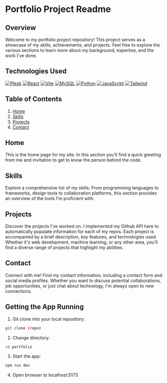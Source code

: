 # Portfolio Project Readme

## Overview

Welcome to my portfolio project repository! This project serves as a showcase of my skills, achievements, and projects. Feel free to explore the various sections to learn more about my background, expertise, and the work I've done.

## Technologies Used

[![Plesk](https://img.shields.io/badge/plesk-%230db7ed.svg?style=for-the-badge&logo=plesk&logoColor=white)](https://www.plesk.com/)
[![React](https://img.shields.io/badge/react-%2320232a.svg?style=for-the-badge&logo=react&logoColor=%2361DAFB)](https://reactjs.org/)
[![Vite](https://img.shields.io/badge/vite-%23007ACC.svg?style=for-the-badge&logo=vite&logoColor=white)](https://vitejs.dev/)
[![MySQL](https://img.shields.io/badge/mysql-%234479A1.svg?style=for-the-badge&logo=mysql&logoColor=white)](https://www.mysql.com/)
[![Python](https://img.shields.io/badge/python-3670A0?style=for-the-badge&logo=python&logoColor=ffdd54)](https://www.python.org/)
[![JavaScript](https://img.shields.io/badge/javascript-%23323330.svg?style=for-the-badge&logo=javascript&logoColor=%23F7DF1E)](https://www.javascript.com/)
[![Tailwind](https://img.shields.io/badge/tailwind-%2338B2AC.svg?style=for-the-badge&logo=tailwind-css&logoColor=white)](https://tailwindcss.com/)

## Table of Contents

1. [Home](#home)
2. [Skills](#skills)
3. [Projects](#projects)
4. [Contact](#contact)

## Home

This is the home page for my site. In this section you'll find a quick greeting
from me and invitation to get to know the person behind the code.

## Skills

Explore a comprehensive list of my skills. From programming languages to
frameworks, design tools to collaboration platforms, this section provides an
overview of the tools I'm proficient with.

## Projects

Discover the projects I've worked on. I implemented my Github API here to
automatically populate information for each of my repos. Each project is
accompanied by a brief description, key features, and technologies used. Whether
it's web development, machine learning, or any other area, you'll find a diverse
range of projects that highlight my abilities.

## Contact

Connect with me! Find my contact information, including a contact form and
social media profiles. Whether you want to discuss potential collaborations, job
opportunities, or just chat about technology, I'm always open to new
connections.

## Getting the App Running

1. Git clone into your local repository:
```sh
git clone (repo)
```
2. Change directory:
```sh
cd portfolio
```
3. Start the app:
```sh
npm run dev
```
4. Open browser to localhost:5173
